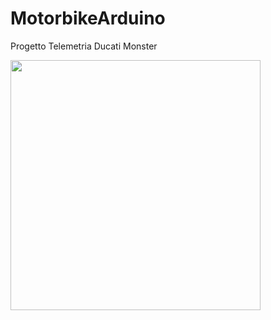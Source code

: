 # MotorbikeArduino
Progetto Telemetria Ducati Monster


<img width="400" src="https://github.com/lentzlive/PulseSensor/blob/master/PulseSensor/images/Pulse%20Sensor_bb.png" />
